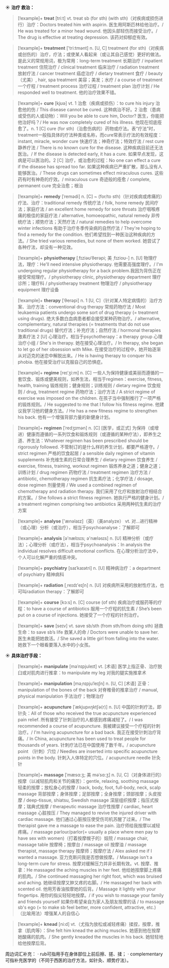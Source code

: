 ☀ <span class="category">**治疗 救治：**</span>
>[!example]+ <span class="vocabulary">**treat**</span> [tri:t] 
> <span class="definition">vt. treat sb (for sth) (with sth)（对疾病或损伤进行）治疗：</span>Doctors treated him with aspirin. 医生用阿斯匹林给他治疗。/ He was treated for a minor head wound. 他因头部轻伤而接受治疗。/ The drug is effective at treating depression. 该药对抑郁症有效。

>[!example]+ <span class="vocabulary">**treatment**</span> ['tri:tmənt] 
> <span class="definition">n. [U, C] treatment (for sth)（对疾病或创伤的）治疗，疗法；或使某人看起来（或让其自己感觉）更好的做法。是此义的常规用词，极为常用：</span>long-term treatment 长期治疗 / inpatient treatment 住院治疗 / clinical treatment 临床治疗 / radiation treatment 放射疗法 / cancer treatment 癌症治疗 / dietary treatment 食疗 / beauty（尤美）, hair, spa treatment 美容；美发；水疗 / a course of treatment 一个疗程 / treatment process 治疗过程 / treatment plan 治疗计划 / He responded well to treatment. 他的治疗效果不错。

>[!example]+ <span class="vocabulary">**cure**</span> [kjʊə] 
> <span class="definition">vt. 1 治愈（疾病或损伤）：</span>to cure his injury 治愈他的伤 / This disease cannot be cured. 这种病治不好。<span class="definition">2 治愈（患病或受伤的人或动物）：</span>Will you be able to cure him, Doctor? 医生，你能把他治好吗？/ He was now completely cured of his illness. 他现在彻底痊愈了。<span class="definition">n. 1 [C] cure (for sth)（治愈伤病的）药物或疗法。表“疗法”时，treatment一般指具体的疗法种类或名称，而cure常表示疗法的有效程度：</span>instant, miracle, wonder cure 快速疗法；神奇疗法；特效疗法 / rest cure 静养疗法 / There is no known cure for the disease. 这种疾病目前还无法医治。/ If the disease is detected early, it has a cure. 如果早点发现，这病是可以医治的。<span class="definition">2 [C] 治疗，或治愈的过程：</span>No one can effect a cure if the disease has spread too far. 如果这种疾病已严重扩散，那么没有人能够医治。/ These drugs can sometimes effect miraculous cures. 这些药有时有神奇的疗效。/ miraculous cure 奇迹般的痊愈 / complete, permanent cure 完全治愈；根治 
           
>[!example]+ <span class="vocabulary">**remedy**</span> [ˈremədi]
> <span class="definition">n. [C] ~ (for/to sth)（针对疾病或疼痛的）疗法、治疗：</span>traditional remedy 传统疗法 / folk, home remedy 民间疗法；家庭疗法 / an excellent home remedy for sore throats 治疗咽喉疼痛的极佳的家庭疗法 / alternative, homoeopathic, natural remedy 非传统疗法；顺势疗法；天然疗法 / natural remedies to help overcome winter infections 有助于治疗冬季传染病的自然疗法 / They're hoping to find a remedy for the condition. 他们希望找到一种医治这种疾病的方法。/ She tried various remedies, but none of them worked. 她尝试了各种疗法，却没有一种见效。
                       
>[!example]+ <span class="vocabulary">**physiotherapy**</span> [ˌfɪziəʊˈθerəpi; 美 ˌfɪzioʊ-]
> <span class="definition">n. [U] 物理疗法，理疗：</span>He'll need intensive physiotherapy. 他需要高强度理疗。/ I'm undergoing regular physiotherapy for a back problem.我因为背伤正在接受常规理疗。/ physiotherapy clinic, physiotherapy department 理疗诊所；理疗科 / physiotherapy treatment 物理治疗 / physiotherapy equipment 理疗设备
           
>[!example]+ <span class="vocabulary">**therapy**</span> [ˈθerəpi]
> <span class="definition">n. 1 [U, C]（针对某人特定病情的）治疗方案、治疗方法：</span>conventional drug therapy 常规药物疗法 / Most leukaemia patients undergo some sort of drug therapy (= treatment using drugs). 绝大多数白血病患者都会接受某种药物治疗。/ alternative, complementary, natural therapies (= treatments that do not use traditional drugs) 替代疗法；补充疗法；自然疗法 / hormonal therapies 激素疗法 <span class="definition">2 [U] 心理治疗。相当于psychotherapy：</span>a therapy group 心理治疗小组 / She's in therapy. 她在接受心理治疗。/ In therapy, she began to let go of her obsession with Mike. 在接受治疗的过程中，她开始逐渐从对迈克的迷恋中解脱出来。/ He is having therapy to conquer his phobia. 他在接受治疗以克服自己的恐惧症。

>[!example]+ <span class="vocabulary">**regime**</span> [reɪˈʒi:m]
> <span class="definition">n. [C] 一些人为保持健康或美丽而遵循的一套饮食、锻炼或健美规则，如养生法，相当于regimen：</span>exercise, fitness, health, training 锻炼规则；健身规则；训练规则 / dietary regime 饮食规则 / drug, treatment regime 药物疗法；治疗方法 / A strict regime of exercise was imposed on the children. 在孩子当中强制推行了一项严格的锻炼规则。/ He suggested to me that I follow his fitness regime. 他建议我学习他的健身方法。/ He has a new fitness regime to strengthen his back. 他有一个增强背部力量的新健身计划。
           
>[!example]+ <span class="vocabulary">**regimen**</span> [ˈredʒɪmən]
> <span class="definition">n. [C] [医学，或正式] 为保持（或增进）健康而遵循的一系列饮食和锻炼规则（或遵循的某种疗法），即养生之道、养生法：</span>Whatever regimen has been prescribed should be rigorously followed. 不管制订的是什么样的养生计划，都要严格遵守。/ strict regimen 严格的饮食起居 / a sensible daily regimen of vitamin supplements 补充维生素的日常合理养生 / dietary regimen 饮食养生 / exercise, fitness, training, workout regimen 锻炼养身之道；健身之道；训练计划 / drug regimen 药物疗法 / treatment regimen 治疗方法 / antibiotic, chemotherapy regimen 抗生素疗法；化学疗法 / dosage, dose regimen 剂量使用 / We used a combined regimen of chemotherapy and radiation therapy. 我们采用了化疗和放射治疗相结合的方案。/ She follows a strict fitness regimen. 她执行严格的健身计划。/ a treatment regimen comprising two antibiotics 采用两种抗生素的治疗方案

>[!example]+ <span class="vocabulary">**analyse**</span> ['ænəlaɪz]（英）（美analyze）
> <span class="definition">vt. 对…进行精神（或心理）分析（或治疗），相当于psychoanalyse：</span>了解即可

>[!example]+ <span class="vocabulary">**analysis**</span> [ə'nælɪsɪs; ə'næləsɪs] 
> <span class="definition">n. [U] 精神分析（或疗法）；心理分析（或疗法），相当于psychoanalysis：</span>In analysis the individual resolves difficult emotional conflicts. 在心理分析治疗法中，个人可以化解严重的情感冲突。
           
>[!example]+ <span class="vocabulary">**psychiatry**</span> [saɪˈkaɪətri]
> <span class="definition">n. [U] 精神病治疗：</span>a department of psychiatry 精神病科

>[!example]+ <span class="vocabulary">**radiation**</span> [͵reɪdɪ'eɪʃn] 
> <span class="definition">n. [U] 对疾病所采用的放射性疗法，也可叫radiation therapy：</span>了解即可

>[!example]+ <span class="vocabulary">**course**</span> [kɔ:s] 
> <span class="definition">n. [C] course (of sth) 疾病治疗或服药等的疗程：</span>to have a course of antibiotics 服用一个疗程的抗生素 / She’s been put on a course of injections. 她接受了一个疗程的针剂治疗。

>[!example]+ <span class="vocabulary">**save**</span> [seɪv] 
> <span class="definition">vt. save sb/sth (from sth/from doing sth) 拯救生命：</span>to save sb’s life 救某人的命 / Doctors were unable to save her. 医生未能把她救活。/ She saved a little girl from falling into the water. 她救下一个眼看要落入水中的小女孩。

☀ <span class="category">**具体治疗手段：**</span>
>[!example]+ <span class="vocabulary">**manipulate**</span> [məˈnɪpjuleɪt]
> <span class="definition">vt. [术语] 医学上指正骨、治疗脱臼或对肌肉进行推拿：</span>to manipulate my leg 对我的腿实施推拿术
           
>[!example]+ <span class="vocabulary">**manipulation**</span> [məˌnɪpjuˈleɪʃn]
> <span class="definition">n. [U, C] [术语] 正骨：</span>manipulation of the bones of the back 对脊椎骨的推拿治疗 / manual, physical manipulation 手法治疗；物理治疗
            
>[!example]+ <span class="vocabulary">**acupuncture**</span> [ˈækjupʌŋktʃə(r)]
> <span class="definition">n. [U] 中国的针刺疗法，即针灸：</span>All of those who received the true acupuncture experienced pain relief. 所有接受了针刺治疗的人都感到疼痛减轻了。/ I was recommended a course of acupuncture. 我被建议接受一个疗程的针刺治疗。/ I'm having acupuncture for a bad back. 我正在接受针刺治疗背痛。/ In China, acupuncture has been used to treat people for thousands of years. 针刺疗法已在中国使用了数千年。/ acupuncture point （针刺）穴位 / Needles are inserted into specific acupuncture points in the body. 针刺入人体特定的穴位。/ acupuncture needle 针灸针
          
>[!example]+ <span class="vocabulary">**massage**</span> [ˈmæsɑ:ʒ; 美 məˈsɑ:ʒ]
> <span class="definition">n. [U, C]（对身体进行的）按摩（以减轻肌肉和关节的痛苦）：</span>gentle, relaxing, soothing massage 轻柔的按摩；放松身心的按摩 / back, body, foot, full-body, neck, scalp massage 背部按摩；身体按摩；足部按摩；全身按摩；颈部按摩；头皮按摩 / deep-tissue, shiatsu, Swedish massage 深层组织按摩；指压式按摩；瑞典式按摩 / therapeutic massage 治疗性按摩 / cardiac, heart massage 心脏按压 / They managed to revive the injured driver with cardiac massage. 他们通过心脏按压使受伤司机苏醒了过来。/ The therapist gave me a massage to ease the pain. 治疗师给我按摩以减轻疼痛。/ massage parlour/parlor(= usually a place where men pay to have sex with women)（打着按摩幌子的）妓院 / massage chair, massage table 按摩椅；按摩台 / massage oil 按摩油 / massage therapist, massage therapy 按摩师；按摩疗法 / Alex asked me if I wanted a massage. 亚力克斯问我是否想做按摩。/ Massage isn't a long-term cure for stress. 按摩对缓解压力并非长期有效。<span class="definition">vt. 按摩、推拿：</span>He massaged the aching muscles in her feet. 他给她按摩脚上疼痛的肌肉。/ She continued massaging her right foot, which was bruised and aching. 她继续按摩又肿又疼的右脚。/ He massaged her back with scented oil. 他用芳香油按摩她的后背。/ Massage it lightly with your fingertips. 用你的指尖轻轻地按摩。/ if you wish to massage your family and friends yourself 如果你希望亲自为家人及朋友按摩的话 / to massage sb's ego (= to make sb feel better, more confident, attractive, etc.)（比喻用法）增强某人的自信心
           
>[!example]+ <span class="vocabulary">**knead**</span> [ni:d]
> <span class="definition">vt.（尤指为放松或减轻疼痛）揉捏，按摩，推拿（肌肉等）：</span>She felt him knead the aching muscles. 她感到他在按摩她酸痛的肌肉。/ She gently kneaded the muscles in his back. 她轻轻地给他按摩后背。

周边词汇补充：
· rub可指用手在身体部位上前后擦、搓、揉；
· complementary可指补充医学的（不同于西医的治疗方法，如针灸、顺势疗法）。


